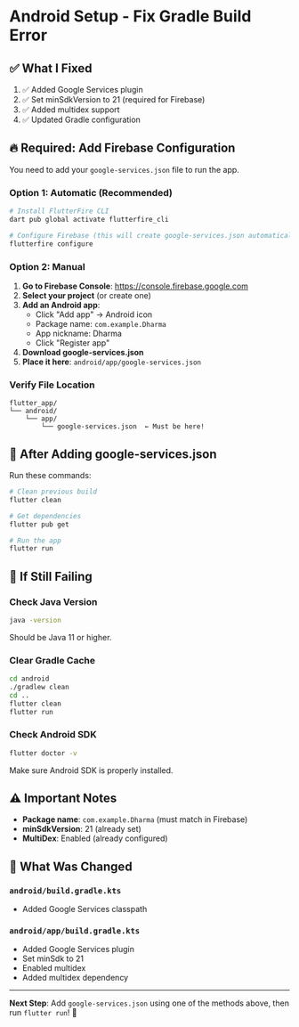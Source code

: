 # Android Setup - Fix Gradle Build Error

## ✅ What I Fixed

1. ✅ Added Google Services plugin
2. ✅ Set minSdkVersion to 21 (required for Firebase)
3. ✅ Added multidex support
4. ✅ Updated Gradle configuration

## 🔥 Required: Add Firebase Configuration

You need to add your `google-services.json` file to run the app.

### Option 1: Automatic (Recommended)

```bash
# Install FlutterFire CLI
dart pub global activate flutterfire_cli

# Configure Firebase (this will create google-services.json automatically)
flutterfire configure
```

### Option 2: Manual

1. **Go to Firebase Console**: https://console.firebase.google.com
2. **Select your project** (or create one)
3. **Add an Android app**:
   - Click "Add app" → Android icon
   - Package name: `com.example.Dharma`
   - App nickname: Dharma
   - Click "Register app"
4. **Download google-services.json**
5. **Place it here**: `android/app/google-services.json`

### Verify File Location

```
flutter_app/
└── android/
    └── app/
        └── google-services.json  ← Must be here!
```

## 🚀 After Adding google-services.json

Run these commands:

```bash
# Clean previous build
flutter clean

# Get dependencies
flutter pub get

# Run the app
flutter run
```

## 🔧 If Still Failing

### Check Java Version

```bash
java -version
```

Should be Java 11 or higher.

### Clear Gradle Cache

```bash
cd android
./gradlew clean
cd ..
flutter clean
flutter run
```

### Check Android SDK

```bash
flutter doctor -v
```

Make sure Android SDK is properly installed.

## ⚠️ Important Notes

- **Package name**: `com.example.Dharma` (must match in Firebase)
- **minSdkVersion**: 21 (already set)
- **MultiDex**: Enabled (already configured)

## 📝 What Was Changed

### `android/build.gradle.kts`
- Added Google Services classpath

### `android/app/build.gradle.kts`
- Added Google Services plugin
- Set minSdk to 21
- Enabled multidex
- Added multidex dependency

---

**Next Step**: Add `google-services.json` using one of the methods above, then run `flutter run`! 🚀
